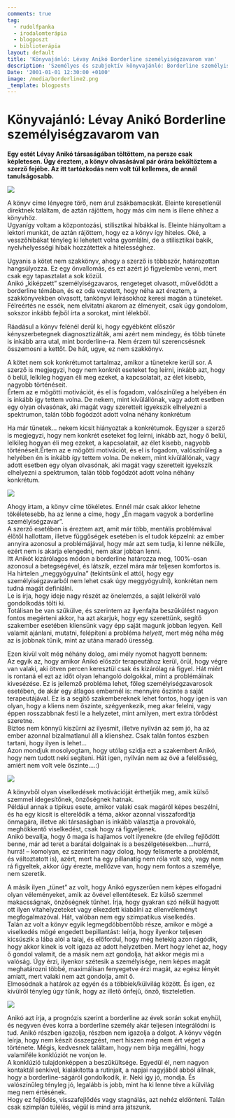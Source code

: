 ```yaml
---
comments: true
tag:
  - rudolfpanka
  - irodalomterápia
  - blogposzt
  - biblioterápia
layout: default
title: 'Könyvajánló: Lévay Anikó Borderline személyiségzavarom van'
description: 'Személyes és szubjektív könyvajánló: Borderline személyiségzavarom van'
Date: '2001-01-01 12:30:00 +0100'
image: /media/borderline2.png
_template: blogposts
---
```





# Könyvajánló: Lévay Anikó Borderline személyiségzavarom van

**Egy estét Lévay Anikó társaságában töltöttem, na persze csak képletesen. Úgy éreztem, a könyv olvasásával pár órára beköltöztem a szerző fejébe. Az itt tartózkodás nem volt túl kellemes, de annál tanulságosabb.**

![](/media/borderline-szemelyisegzavarom-van.jpg)

A könyv címe lényegre törő, nem árul zsákbamacskát. Eleinte keresetlenül direktnek találtam, de aztán rájöttem, hogy más cím nem is illene ehhez a könyvhöz.  
Ugyanígy voltam a központozási, stilisztikai hibákkal is. Eleinte hiányoltam a lektori munkát, de aztán rájöttem, hogy ez a könyv így hiteles. Oké, a vesszőhibákat tényleg ki lehetett volna gyomlálni, de a stilisztikai bakik, nyelvhelyességi hibák hozzátettek a hitelességhez.

Ugyanis a kötet nem szakkönyv, ahogy a szerző is többször, határozottan hangsúlyozza. Ez egy önvallomás, és ezt azért jó figyelembe venni, mert csak egy tapasztalat a sok közül.  
Anikó „kiképzett” személyiségzavaros, rengeteget olvasott, művelődött a borderline témában, és ez oda vezetett, hogy néha azt éreztem, a szakkönyvekben olvasott, tankönyvi leírásokhoz keresi magán a tüneteket.  
Félreértés ne essék, nem elvitatni akarom az élményeit, csak úgy gondolom, sokszor inkább fejből írta a sorokat, mint lélekből.

Ráadásul a könyv felénél derül ki, hogy egyébként először kényszerbetegnek diagnosztizálták, ami azért nem mindegy, és több tünete is inkább arra utal, mint borderline-ra. Nem érzem túl szerencsésnek összemosni a kettőt. De hát, ugye, ez nem szakkönyv.

A kötet nem sok konkrétumot tartalmaz, amikor a tünetekre kerül sor. A szerző is megjegyzi, hogy nem konkrét eseteket fog leírni, inkább azt, hogy ő belül, lelkileg hogyan éli meg ezeket, a kapcsolatait, az élet kisebb, nagyobb történéseit.  
Értem az e mögötti motivációt, és el is fogadom, valószínűleg a helyében én is inkább így tettem volna. De nekem, mint kívülállónak, vagy adott esetben egy olyan olvasónak, aki magát vagy szeretteit igyekszik elhelyezni a spektrumon, talán több fogódzót adott volna néhány konkrétum

Ha már tünetek… nekem kicsit hiányoztak a konkrétumok. Egyszer a szerző is megjegyzi, hogy nem konkrét eseteket fog leírni, inkább azt, hogy ő belül, lelkileg hogyan éli meg ezeket, a kapcsolatait, az élet kisebb, nagyobb történéseit.Értem az e mögötti motivációt, és el is fogadom, valószínűleg a helyében én is inkább így tettem volna. De nekem, mint kívülállónak, vagy adott esetben egy olyan olvasónak, aki magát vagy szeretteit igyekszik elhelyezni a spektrumon, talán több fogódzót adott volna néhány konkrétum.

![](/media/borderline.png)

Ahogy írtam, a könyv címe tökéletes. Ennél már csak akkor lehetne tökéletesebb, ha az lenne a címe, hogy „Én magam vagyok a borderline személyiségzavar”.  
A szerző esetében is éreztem azt, amit már több, mentális problémával élőtől hallottam, illetve függőségek esetében is el tudok képzelni: az ember annyira azonosul a problémájával, hogy már azt sem tudja, ki lenne nélküle, ezért nem is akarja elengedni, nem akar jobban lenni.  
Itt Anikót kizárólagos módon a borderline határozza meg, 100%-osan azonosul a betegségével, és látszik, ezzel mára már teljesen komfortos is. Ha hirtelen „meggyógyulna” (tekintsünk el attól, hogy egy személyiségzavarból nem lehet csak úgy meggyógyulni), konkrétan nem tudná magát definiálni.  
Le is írja, hogy ideje nagy részét az önelemzés, a saját lelkéről való gondolkodás tölti ki.  
Totálisan be van szűkülve, és szerintem az ilyenfajta beszűkülést nagyon fontos megérteni akkor, ha azt akarjuk, hogy egy szerettünk, segítő szakember esetében kliensünk vagy épp saját magunk jobban legyen. Kell valamit ajánlani, mutatni, felépíteni a probléma _helyett_, mert még néha még az is jobbnak tűnik, mint az utána maradó üresség.

Ezen kívül volt még néhány dolog, ami mély nyomot hagyott bennem:  
Az egyik az, hogy amikor Anikó először terapeutához kerül, örül, hogy végre van valaki, aki ötven percen keresztül csak és kizárólag rá figyel. Hát miért is rontaná el ezt az időt olyan lehangoló dolgokkal, mint a problémáinak kivesézése. Ez is jellemző probléma lehet, főleg személyiségzavarosok esetében, de akár egy átlagos embernél is: mennyire őszinte a saját terapeutájával. Ez is a segítő szakembereknek lehet fontos, hogy igen is van olyan, hogy a kliens nem őszinte, szégyenkezik, meg akar felelni, vagy éppen rosszabbnak festi le a helyzetet, mint amilyen, mert extra törődést szeretne.  
Biztos nem könnyű kiszűrni az ilyesmit, illetve nyilván az sem jó, ha az ember azonnal bizalmatlanul áll a klienshez. Csak talán fontos észben tartani, hogy ilyen is lehet…  
Azon mondjuk mosolyogtam, hogy utólag szidja ezt a szakembert Anikó, hogy nem tudott neki segíteni. Hát igen, nyilván nem az övé a felelősség, amiért nem volt vele őszinte….:)

![](/media/borderline2.png)

A könyvből olyan viselkedések motivációját érthetjük meg, amik külső szemmel idegesítőnek, önzőségnek hatnak.  
Például annak a tipikus esete, amikor valaki csak magáról képes beszélni, és ha egy kicsit is elterelődik a téma, akkor azonnal visszafordítja önmagára, illetve aki társaságban is inkább választja a provokáló, meghökkentő viselkedést, csak hogy rá figyeljenek.  
Anikó bevallja, hogy ő maga is hajlamos volt ilyenekre (de elvileg fejlődött benne, már ad teret a barátai dolgainak is a beszélgetésekben….hurrá, hurrá! – komolyan, ez szerintem nagy dolog, hogy felismerte a problémát, és változtatott is), azért, mert ha egy pillanatig nem róla volt szó, vagy nem rá figyeltek, akkor úgy érezte, mellőzve van, hogy nem fontos a személye, nem szeretik.

A másik ilyen „tünet” az volt, hogy Anikó egyszerűen nem képes elfogadni olyan véleményeket, amik az övével ellentétesek. Ez külső szemmel makacsságnak, önzőségnek tűnhet. Írja, hogy gyakran szó nélkül hagyott ott ilyen vitahelyzeteket vagy elkezdett kiabálni az ellenvéleményt megfogalmazóval. Hát, valóban nem egy szimpatikus viselkedés.  
Talán az volt a könyv egyik legmegdöbbentőbb része, amikor e mögé a viselkedés mögé engedett bepillantást: leírja, hogy ilyenkor teljesen kicsúszik a lába alól a talaj, és előfordul, hogy még hetekig azon rágódik, hogy akkor kinek is volt igaza az adott helyzetben. Mert hogy lehet az, hogy ő gondol valamit, de a másik nem azt gondolja, hát akkor mégis mi a valóság. Úgy érzi, ilyenkor szétesik a személyisége, nem képes magát meghatározni többé, maximálisan fenyegetve érzi magát, az egész lényét amiatt, mert valaki nem azt gondolja, amit ő.  
Elmosódnak a határok az egyén és a többiek/külvilág között. És igen, ez kívülről tényleg úgy tűnik, hogy az illető önfejű, önző, tiszteletlen.

![](/media/borderline3.png)

Anikó azt írja, a prognózis szerint a borderline az évek során sokat enyhül, és negyven éves korra a borderline személy akár teljesen integrálódni is tud. Anikó részben igazolja, részben nem igazolja a dolgot. A könyv végén leírja, hogy nem készít összegzést, mert hiszen még nem ért véget a története. Mégis, kedvesnek találtam, hogy nem bírja megállni, hogy valamiféle konklúziót ne vonjon le.  
A konklúzió tulajdonképpen a beszűkültsége. Egyedül él, nem nagyon kontaktál senkivel, kialakította a rutinjait, a napjai nagyjából abból állnak, hogy a borderline-ságáról gondolkodik, ír. Neki így jó, mondja. És valószínűleg tényleg jó, legalább is jobb, mint ha ki lenne téve a külvilág meg nem értésének.  
Hogy ez fejlődés, visszafejlődés vagy stagnálás, azt nehéz eldönteni. Talán csak szimplán túlélés, végül is mind arra játszunk.
